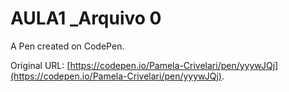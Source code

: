 # AULA1 _Arquivo 0

A Pen created on CodePen.

Original URL: [https://codepen.io/Pamela-Crivelari/pen/yyywJQj](https://codepen.io/Pamela-Crivelari/pen/yyywJQj).

